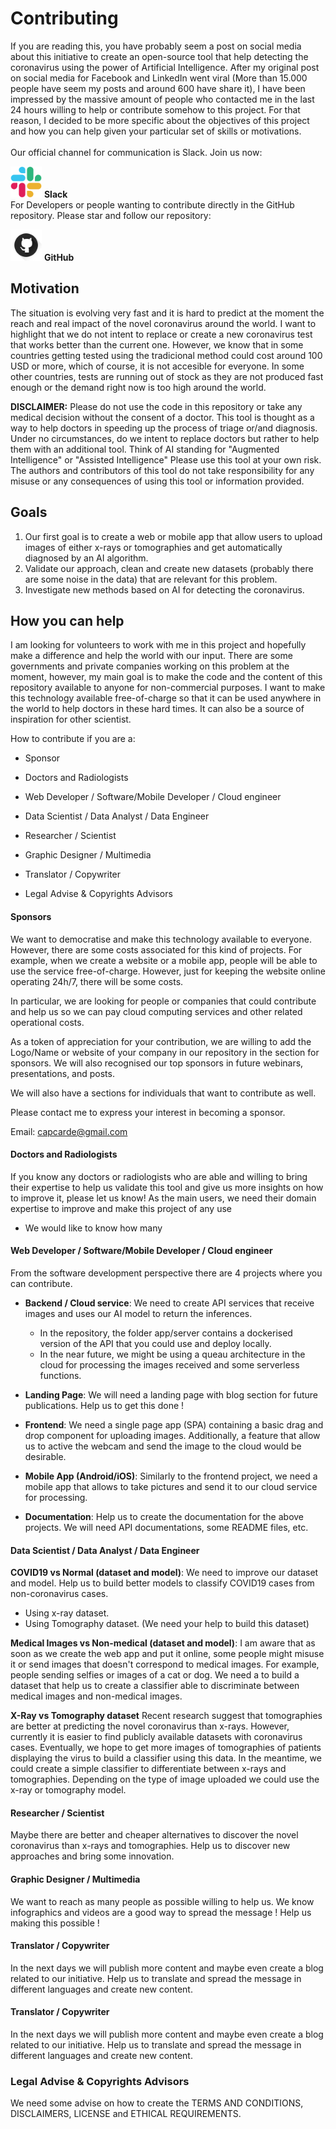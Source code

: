 # Contributing

<div class=text-justify>
If you are reading this, you have probably seem a post on social media about this initiative to create an open-source tool that help detecting the coronavirus using the power of Artificial Intelligence. After my original post on social media for Facebook and LinkedIn went viral (More than 15.000 people have seem my posts and around 600 have share it), I have been impressed by the massive amount of people who contacted me in the last 24 hours willing to help or contribute somehow to this project. For that reason, I decided to be more specific about the objectives of this project and how you can help given your particular set of skills or motivations.
<br/>
<br/>
Our official channel for communication is Slack. Join us now:

[<img src="resources/slack_logo.png" width="50px" height="50px">](https://join.slack.com/t/covid-19detector/shared_invite/zt-cw28jq9g-2FcPBD~zNRYLnVhr34hrRQ)
<b>Slack</b>
<br/>
For Developers or people wanting to contribute directly in the GitHub repository. Please star and follow our repository:

[<img src="resources/github_logo.png" width="50px" height="50px">](https://github.com/elcronos/COVID-19)
<b>GitHub</b>

## Motivation
The situation is evolving very fast and it is hard to predict at the moment the reach and real impact of the novel coronavirus around the world. I want to highlight that we do not intent to replace or create a new coronavirus test that works better than the current one. However, we know that in some countries getting tested using the tradicional method could cost around 100 USD or more, which of course, it is not accesible for everyone. In some other countries, tests are running out of stock as they are not produced fast enough or the demand right now is too high around the world.

**DISCLAIMER:** Please do not use the code in this repository or take any medical decision without the consent of a doctor. This tool is thought as a way to help doctors in speeding up the process of triage or/and diagnosis. Under no circumstances, do we intent to replace doctors but rather to help them with an additional tool. Think of AI standing for "Augmented Intelligence" or "Assisted Intelligence" Please use this tool at your own risk. The authors and contributors of this tool do not take responsibility for any misuse or any consequences of using this tool or information provided.

## Goals
1. Our first goal is to create a web or mobile app that allow users to upload images of either x-rays or tomographies and get automatically diagnosed by an AI algorithm.
2. Validate our approach, clean and create new datasets  (probably there are some noise in the data) that are relevant for this problem.
3. Investigate new methods based on AI for detecting the coronavirus.

## How you can help

I am looking for volunteers to work with me in this project and hopefully make a difference and help the world with our input. There are some governments and private companies working on this problem at the moment, however, my main goal is to make the code and the content of this repository available to anyone for non-commercial purposes. I want to make this technology available free-of-charge so that it can be used anywhere in the world to help doctors in these hard times. It can also be a source of inspiration for other scientist.

How to contribute if you are a:

- Sponsor

- Doctors and Radiologists

- Web Developer / Software/Mobile Developer / Cloud engineer

- Data Scientist / Data Analyst / Data Engineer

- Researcher / Scientist

- Graphic Designer / Multimedia

- Translator / Copywriter

- Legal Advise & Copyrights Advisors

#### Sponsors
We want to democratise and make this technology available to everyone. However, there are some costs associated for this kind of projects. For example, when we create a website or a mobile app, people will be able to use the service free-of-charge. However, just for keeping the website online operating 24h/7, there will be some costs.

In particular, we are looking for people or companies that could contribute and help us so we can pay cloud computing services and other related operational costs.

As a token of appreciation for your contribution, we are willing to add the Logo/Name or website of your company in our repository in the section for sponsors. We will also recognised our top sponsors  in future webinars, presentations, and posts.

We will also have a sections for individuals that want to contribute as well.

Please contact me to express your interest in becoming a sponsor.

Email: capcarde@gmail.com

#### Doctors and Radiologists
If you know any doctors or radiologists who are able and willing to bring their expertise to help us validate this tool and give us more insights on how to improve it, please let us know! As the main users, we need their domain expertise to improve and make this project of any use

  - We would like to know how many

#### Web Developer / Software/Mobile Developer / Cloud engineer

From the software development perspective there are 4 projects where you can contribute.

- **Backend / Cloud service**: We need to create API services that receive images and uses our AI model to return the inferences.
  - In the repository, the folder app/server contains a dockerised version of the API that you could use and deploy locally.
  - In the near future, we might be using a queau architecture in the cloud for processing the images received and some serverless functions.

- **Landing Page**: We will need a landing page with blog section for future publications. Help us to get this done !
- **Frontend**: We need a single page app (SPA) containing a basic drag and drop component for uploading images. Additionally, a feature that allow us to active the webcam and send the image to the cloud would be desirable.
- **Mobile App (Android/iOS)**:
Similarly to the frontend project, we need a mobile app that allows to take pictures and send it to our cloud service for processing.
- **Documentation**:
Help us to create the documentation for the above projects. We will need API documentations, some README files, etc.


#### Data Scientist / Data Analyst / Data Engineer
**COVID19 vs Normal (dataset and model)**: We need to improve our dataset and model. Help us to build better models to classify COVID19 cases from non-coronavirus cases.

  - Using x-ray dataset.
  - Using Tomography dataset. (We need your help to build this dataset)

**Medical Images vs Non-medical (dataset and model)**:
I am aware that as soon as we create the web app and put it online, some people might misuse it or send images that doesn't correspond to medical images. For example, people sending selfies or images of a cat or dog. We need a to build a dataset that help us to create a classifier able to discriminate between medical images and non-medical images.

**X-Ray vs Tomography dataset**
Recent research suggest that tomographies are better at predicting the novel coronavirus than x-rays. However, currently it is easier to find publicly available datasets with coronavirus cases. Eventually, we hope to get more images of tomographies of patients displaying the virus to build a classifier using this data. In the meantime, we could create a simple classifier to differentiate between x-rays and tomographies. Depending on the type of image uploaded we could use the x-ray or tomography model.

#### Researcher / Scientist
Maybe there are better and cheaper alternatives to discover the novel coronavirus than x-rays and tomographies. Help us to discover new approaches and bring some innovation.

#### Graphic Designer / Multimedia
We want to reach as many people as possible willing to help us. We know infographics and videos are a good way to spread the message ! Help us making this possible !

#### Translator / Copywriter
In the next days we will publish more content and maybe even create a blog related to our initiative. Help us to translate and spread the message in different languages and create new content.

#### Translator / Copywriter
In the next days we will publish more content and maybe even create a blog related to our initiative. Help us to translate and spread the message in different languages and create new content.

### Legal Advise & Copyrights Advisors
We need some advise on how to create the TERMS AND CONDITIONS, DISCLAIMERS, LICENSE and ETHICAL REQUIREMENTS.






</div>
